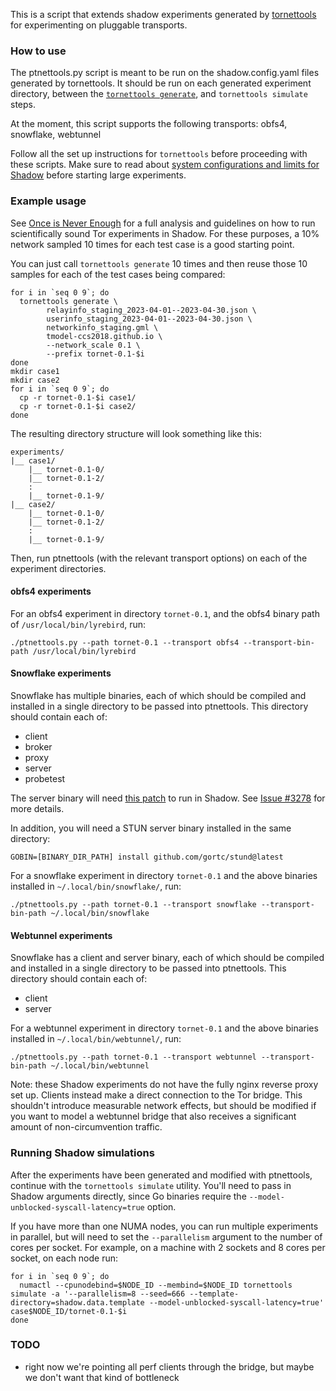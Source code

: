 This is a script that extends shadow experiments generated by [tornettools](https://github.com/shadow/tornettools) for experimenting on pluggable transports.

### How to use

The ptnettools.py script is meant to be run on the shadow.config.yaml files generated by tornettools.
It should be run on each generated experiment directory, between the [`tornettools generate`](https://github.com/shadow/tornettools/tree/main#now-we-can-used-the-staged-files-to-generate-many-times), and `tornettools simulate` steps.

At the moment, this script supports the following transports: obfs4, snowflake, webtunnel

Follow all the set up instructions for `tornettools` before proceeding with these scripts. Make sure to read about [system configurations and limits for Shadow](https://shadow.github.io/docs/guide/system_configuration.html) before starting large experiments. 

### Example usage

See [Once is Never Enough](https://www.robgjansen.com/publications/neverenough-sec2021.pdf) for a full analysis and guidelines on how to run scientifically sound Tor experiments in Shadow. For these purposes, a 10% network sampled 10 times for each test case is a good starting point.

You can just call `tornettools generate` 10 times and then reuse those 10 samples for each of the test cases being compared:
```
for i in `seq 0 9`; do
  tornettools generate \
        relayinfo_staging_2023-04-01--2023-04-30.json \
        userinfo_staging_2023-04-01--2023-04-30.json \
        networkinfo_staging.gml \
        tmodel-ccs2018.github.io \
        --network_scale 0.1 \
        --prefix tornet-0.1-$i
done
mkdir case1
mkdir case2
for i in `seq 0 9`; do
  cp -r tornet-0.1-$i case1/
  cp -r tornet-0.1-$i case2/
done
```

The resulting directory structure will look something like this:
```
experiments/
|__ case1/
    |__ tornet-0.1-0/
    |__ tornet-0.1-2/
    :
    |__ tornet-0.1-9/
|__ case2/
    |__ tornet-0.1-0/
    |__ tornet-0.1-2/
    :
    |__ tornet-0.1-9/
```

Then, run ptnettools (with the relevant transport options) on each of the experiment directories.

#### obfs4 experiments

For an obfs4 experiment in directory `tornet-0.1`, and the obfs4 binary path of `/usr/local/bin/lyrebird`, run:

```
./ptnettools.py --path tornet-0.1 --transport obfs4 --transport-bin-path /usr/local/bin/lyrebird
```

#### Snowflake experiments

Snowflake has multiple binaries, each of which should be compiled and installed in a single directory to be passed into ptnettools. This directory should contain each of:
- client
- broker
- proxy
- server
- probetest

The server binary will need [this patch](https://raw.githubusercontent.com/cohosh/shadow-snowflake-minimal/main/0001-Snowflake-shadow-patch.patch) to run in Shadow. See [Issue #3278](https://github.com/shadow/shadow/issues/3278) for more details.

In addition, you will need a STUN server binary installed in the same directory:
```
GOBIN=[BINARY_DIR_PATH] install github.com/gortc/stund@latest
```

For a snowflake experiment in directory `tornet-0.1` and the above binaries installed in `~/.local/bin/snowflake/`, run:
```
./ptnettools.py --path tornet-0.1 --transport snowflake --transport-bin-path ~/.local/bin/snowflake
```

#### Webtunnel experiments

Snowflake has a client and server binary, each of which should be compiled and installed in a single directory to be passed into ptnettools. This directory should contain each of:
- client
- server

For a webtunnel experiment in directory `tornet-0.1` and the above binaries installed in `~/.local/bin/webtunnel/`, run:
```
./ptnettools.py --path tornet-0.1 --transport webtunnel --transport-bin-path ~/.local/bin/webtunnel
```

Note: these Shadow experiments do not have the fully nginx reverse proxy set up. Clients instead make a direct connection to the Tor bridge. This shouldn't introduce measurable network effects, but should be modified if you want to model a webtunnel bridge that also receives a significant amount of non-circumvention traffic.

### Running Shadow simulations

After the experiments have been generated and modified with ptnettools, continue with the `tornettools simulate` utility. You'll need to pass in Shadow arguments directly, since Go binaries require the `--model-unblocked-syscall-latency=true` option.

If you have more than one NUMA nodes, you can run multiple experiments in parallel, but will need to set the `--parallelism` argument to the number of cores per socket. For example, on a machine with 2 sockets and 8 cores per socket, on each node run:
```
for i in `seq 0 9`; do
  numactl --cpunodebind=$NODE_ID --membind=$NODE_ID tornettools simulate -a '--parallelism=8 --seed=666 --template-directory=shadow.data.template --model-unblocked-syscall-latency=true' case$NODE_ID/tornet-0.1-$i
done
```

### TODO
- right now we're pointing all perf clients through the bridge, but maybe we don't want that kind of bottleneck
